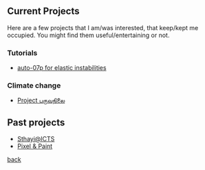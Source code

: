 ## Current Projects

Here are a few projects that I am/was interested, that keep/kept me occupied. You might find them useful/entertaining or not.

<!--Science
1. Gomboc
2. Singularities
3. Linear and non-linear
4. Patterns, patterns, patterns
5. When the history comes to bite...
-->
<!--Paintings-->

### Tutorials

- [auto-07p for elastic instabilities](./elastInstab)

### Climate change

- [Project பருவநிலை](./paruvanilai)

## Past projects

- [Sthayi@ICTS](./sthayi)
- [Pixel & Paint](https://colorpixel.tumblr.com/archive)
   
<!--## Paraphernalia to pick the brain
G\"omb\"oc

% \f is defined as #1f(#2) using the macro
\f\relax{x} = \int_{-\infty}^\infty
    \f\hat\xi\,e^{2 \pi i \xi x}
    \,d\xi
    
## Music

## Graphic design
-->



[back](./)
